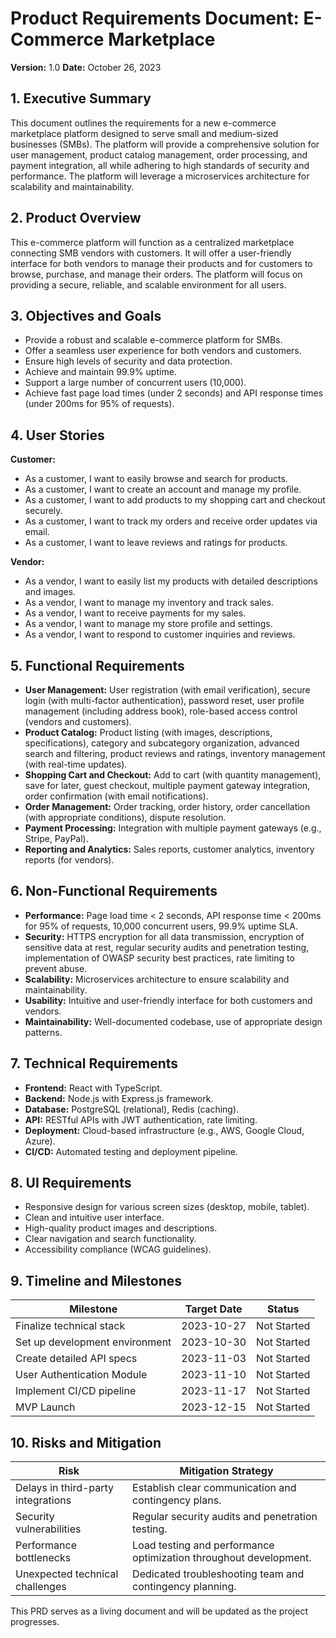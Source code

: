 # Product Requirements Document: E-Commerce Marketplace

**Version:** 1.0
**Date:** October 26, 2023

## 1. Executive Summary

This document outlines the requirements for a new e-commerce marketplace platform designed to serve small and medium-sized businesses (SMBs). The platform will provide a comprehensive solution for user management, product catalog management, order processing, and payment integration, all while adhering to high standards of security and performance.  The platform will leverage a microservices architecture for scalability and maintainability.

## 2. Product Overview

This e-commerce platform will function as a centralized marketplace connecting SMB vendors with customers.  It will offer a user-friendly interface for both vendors to manage their products and for customers to browse, purchase, and manage their orders.  The platform will focus on providing a secure, reliable, and scalable environment for all users.

## 3. Objectives and Goals

* Provide a robust and scalable e-commerce platform for SMBs.
* Offer a seamless user experience for both vendors and customers.
* Ensure high levels of security and data protection.
* Achieve and maintain 99.9% uptime.
* Support a large number of concurrent users (10,000).
* Achieve fast page load times (under 2 seconds) and API response times (under 200ms for 95% of requests).

## 4. User Stories

**Customer:**

* As a customer, I want to easily browse and search for products.
* As a customer, I want to create an account and manage my profile.
* As a customer, I want to add products to my shopping cart and checkout securely.
* As a customer, I want to track my orders and receive order updates via email.
* As a customer, I want to leave reviews and ratings for products.

**Vendor:**

* As a vendor, I want to easily list my products with detailed descriptions and images.
* As a vendor, I want to manage my inventory and track sales.
* As a vendor, I want to receive payments for my sales.
* As a vendor, I want to manage my store profile and settings.
* As a vendor, I want to respond to customer inquiries and reviews.


## 5. Functional Requirements

* **User Management:** User registration (with email verification), secure login (with multi-factor authentication), password reset, user profile management (including address book), role-based access control (vendors and customers).
* **Product Catalog:** Product listing (with images, descriptions, specifications), category and subcategory organization, advanced search and filtering, product reviews and ratings, inventory management (with real-time updates).
* **Shopping Cart and Checkout:** Add to cart (with quantity management), save for later, guest checkout, multiple payment gateway integration, order confirmation (with email notifications).
* **Order Management:** Order tracking, order history, order cancellation (with appropriate conditions), dispute resolution.
* **Payment Processing:** Integration with multiple payment gateways (e.g., Stripe, PayPal).
* **Reporting and Analytics:**  Sales reports, customer analytics, inventory reports (for vendors).


## 6. Non-Functional Requirements

* **Performance:** Page load time < 2 seconds, API response time < 200ms for 95% of requests, 10,000 concurrent users, 99.9% uptime SLA.
* **Security:** HTTPS encryption for all data transmission, encryption of sensitive data at rest, regular security audits and penetration testing, implementation of OWASP security best practices, rate limiting to prevent abuse.
* **Scalability:**  Microservices architecture to ensure scalability and maintainability.
* **Usability:** Intuitive and user-friendly interface for both customers and vendors.
* **Maintainability:**  Well-documented codebase, use of appropriate design patterns.


## 7. Technical Requirements

* **Frontend:** React with TypeScript.
* **Backend:** Node.js with Express.js framework.
* **Database:** PostgreSQL (relational), Redis (caching).
* **API:** RESTful APIs with JWT authentication, rate limiting.
* **Deployment:** Cloud-based infrastructure (e.g., AWS, Google Cloud, Azure).
* **CI/CD:**  Automated testing and deployment pipeline.


## 8. UI Requirements

* Responsive design for various screen sizes (desktop, mobile, tablet).
* Clean and intuitive user interface.
* High-quality product images and descriptions.
* Clear navigation and search functionality.
* Accessibility compliance (WCAG guidelines).


## 9. Timeline and Milestones

| Milestone                     | Target Date     | Status       |
|---------------------------------|-----------------|--------------|
| Finalize technical stack       | 2023-10-27      | Not Started  |
| Set up development environment | 2023-10-30      | Not Started  |
| Create detailed API specs      | 2023-11-03      | Not Started  |
| User Authentication Module     | 2023-11-10      | Not Started  |
| Implement CI/CD pipeline      | 2023-11-17      | Not Started  |
| MVP Launch                     | 2023-12-15      | Not Started  |


## 10. Risks and Mitigation

| Risk                               | Mitigation Strategy                                     |
|------------------------------------|---------------------------------------------------------|
| Delays in third-party integrations | Establish clear communication and contingency plans.     |
| Security vulnerabilities            | Regular security audits and penetration testing.         |
| Performance bottlenecks             | Load testing and performance optimization throughout development. |
| Unexpected technical challenges     | Dedicated troubleshooting team and contingency planning. |


This PRD serves as a living document and will be updated as the project progresses.
